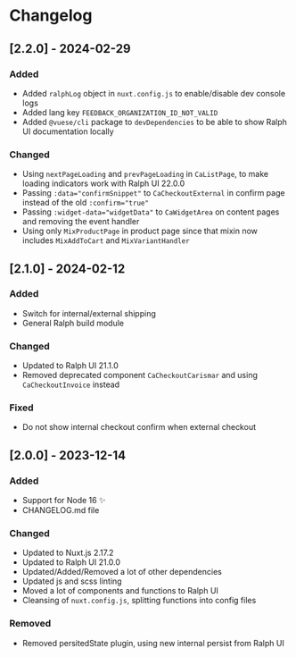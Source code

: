 # Changelog

## [2.2.0] - 2024-02-29

### Added

- Added `ralphLog` object in `nuxt.config.js` to enable/disable dev console logs
- Added lang key `FEEDBACK_ORGANIZATION_ID_NOT_VALID`
- Added `@vuese/cli` package to `devDependencies` to be able to show Ralph UI documentation locally

### Changed

- Using `nextPageLoading` and `prevPageLoading` in `CaListPage`, to make loading indicators work with Ralph UI 22.0.0
- Passing `:data="confirmSnippet"` to `CaCheckoutExternal` in confirm page instead of the old `:confirm="true"`
- Passing `:widget-data="widgetData"` to `CaWidgetArea` on content pages and removing the event handler
- Using only `MixProductPage` in product page since that mixin now includes `MixAddToCart` and `MixVariantHandler`

## [2.1.0] - 2024-02-12

### Added

- Switch for internal/external shipping
- General Ralph build module

### Changed

- Updated to Ralph UI 21.1.0
- Removed deprecated component `CaCheckoutCarismar` and using `CaCheckoutInvoice` instead

### Fixed

- Do not show internal checkout confirm when external checkout

## [2.0.0] - 2023-12-14

### Added

- Support for Node 16 ✨
- CHANGELOG.md file

### Changed

- Updated to Nuxt.js 2.17.2
- Updated to Ralph UI 21.0.0
- Updated/Added/Removed a lot of other dependencies
- Updated js and scss linting
- Moved a lot of components and functions to Ralph UI
- Cleansing of `nuxt.config.js`, splitting functions into config files

### Removed

- Removed persitedState plugin, using new internal persist from Ralph UI
